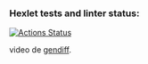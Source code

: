 ### Hexlet tests and linter status:
[![Actions Status](https://github.com/JhonFredyTorres/fullstack-javascript-project-103/actions/workflows/hexlet-check.yml/badge.svg)](https://github.com/JhonFredyTorres/fullstack-javascript-project-103/actions)

video de  [gendiff](https://youtu.be/CEnO8mjL5TI).


